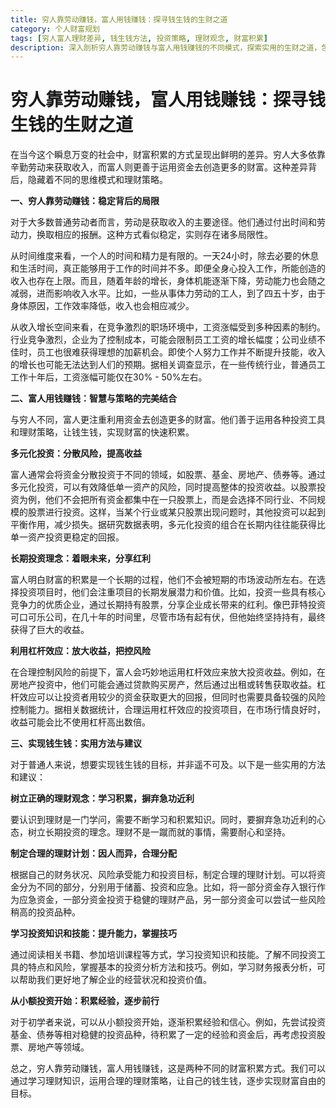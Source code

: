 ```yaml
---
title: 穷人靠劳动赚钱，富人用钱赚钱：探寻钱生钱的生财之道
category: 个人财富规划
tags: [穷人富人理财差异, 钱生钱方法, 投资策略, 理财观念, 财富积累]
description: 深入剖析穷人靠劳动赚钱与富人用钱赚钱的不同模式，探索实用的生财之道，包括多元化投资、长期投资理念等，助您掌握钱生钱的技巧，迈向财富自由。
---
```


# 穷人靠劳动赚钱，富人用钱赚钱：探寻钱生钱的生财之道

在当今这个瞬息万变的社会中，财富积累的方式呈现出鲜明的差异。穷人大多依靠辛勤劳动来获取收入，而富人则更善于运用资金去创造更多的财富。这种差异背后，隐藏着不同的思维模式和理财策略。

**一、穷人靠劳动赚钱：稳定背后的局限**

对于大多数普通劳动者而言，劳动是获取收入的主要途径。他们通过付出时间和劳动力，换取相应的报酬。这种方式看似稳定，实则存在诸多局限性。

从时间维度来看，一个人的时间和精力是有限的。一天24小时，除去必要的休息和生活时间，真正能够用于工作的时间并不多。即便全身心投入工作，所能创造的收入也存在上限。而且，随着年龄的增长，身体机能逐渐下降，劳动能力也会随之减弱，进而影响收入水平。比如，一些从事体力劳动的工人，到了四五十岁，由于身体原因，工作效率降低，收入也会相应减少。

从收入增长空间来看，在竞争激烈的职场环境中，工资涨幅受到多种因素的制约。行业竞争激烈，企业为了控制成本，可能会限制员工工资的增长幅度；公司业绩不佳时，员工也很难获得理想的加薪机会。即使个人努力工作并不断提升技能，收入的增长也可能无法达到人们的预期。据相关调查显示，在一些传统行业，普通员工工作十年后，工资涨幅可能仅在30% - 50%左右。

**二、富人用钱赚钱：智慧与策略的完美结合**

与穷人不同，富人更注重利用资金去创造更多的财富。他们善于运用各种投资工具和理财策略，让钱生钱，实现财富的快速积累。

**多元化投资：分散风险，提高收益**

富人通常会将资金分散投资于不同的领域，如股票、基金、房地产、债券等。通过多元化投资，可以有效降低单一资产的风险，同时提高整体的投资收益。以股票投资为例，他们不会把所有资金都集中在一只股票上，而是会选择不同行业、不同规模的股票进行投资。这样，当某个行业或某只股票出现问题时，其他投资可以起到平衡作用，减少损失。据研究数据表明，多元化投资的组合在长期内往往能获得比单一资产投资更稳定的回报。

**长期投资理念：着眼未来，分享红利**

富人明白财富的积累是一个长期的过程，他们不会被短期的市场波动所左右。在选择投资项目时，他们会注重项目的长期发展潜力和价值。比如，投资一些具有核心竞争力的优质企业，通过长期持有股票，分享企业成长带来的红利。像巴菲特投资可口可乐公司，在几十年的时间里，尽管市场有起有伏，但他始终坚持持有，最终获得了巨大的收益。

**利用杠杆效应：放大收益，把控风险**

在合理控制风险的前提下，富人会巧妙地运用杠杆效应来放大投资收益。例如，在房地产投资中，他们可能会通过贷款购买房产，然后通过出租或转售获取收益。杠杆效应可以让投资者用较少的资金获取更大的回报，但同时也需要具备较强的风险控制能力。据相关数据统计，合理运用杠杆效应的投资项目，在市场行情良好时，收益可能会比不使用杠杆高出数倍。

**三、实现钱生钱：实用方法与建议**

对于普通人来说，想要实现钱生钱的目标，并非遥不可及。以下是一些实用的方法和建议：

**树立正确的理财观念：学习积累，摒弃急功近利**

要认识到理财是一门学问，需要不断学习和积累知识。同时，要摒弃急功近利的心态，树立长期投资的理念。理财不是一蹴而就的事情，需要耐心和坚持。

**制定合理的理财计划：因人而异，合理分配**

根据自己的财务状况、风险承受能力和投资目标，制定合理的理财计划。可以将资金分为不同的部分，分别用于储蓄、投资和应急。比如，将一部分资金存入银行作为应急资金，一部分资金投资于稳健的理财产品，另一部分资金可以尝试一些风险稍高的投资品种。

**学习投资知识和技能：提升能力，掌握技巧**

通过阅读相关书籍、参加培训课程等方式，学习投资知识和技能。了解不同投资工具的特点和风险，掌握基本的投资分析方法和技巧。例如，学习财务报表分析，可以帮助我们更好地了解企业的经营状况和投资价值。

**从小额投资开始：积累经验，逐步前行**

对于初学者来说，可以从小额投资开始，逐渐积累经验和信心。例如，先尝试投资基金、债券等相对稳健的投资品种，待积累了一定的经验和资金后，再考虑投资股票、房地产等领域。

总之，穷人靠劳动赚钱，富人用钱赚钱，这是两种不同的财富积累方式。我们可以通过学习理财知识，运用合理的理财策略，让自己的钱生钱，逐步实现财富自由的目标。